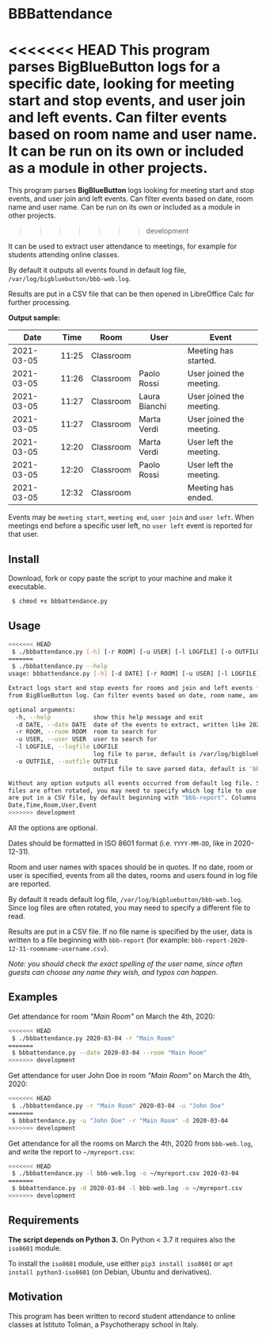 # BBBattendance

<<<<<<< HEAD
This program parses **BigBlueButton** logs for a specific date, looking for meeting start and stop events, and user join and left events. Can filter events based on room name and user name. It can be run on its own or included as a module in other projects.
=======
This program parses **BigBlueButton** logs looking for meeting start and stop events, and user join and left events. Can filter events based on date, room name and user name. Can be run on its own or included as a module in other projects.
>>>>>>> development

It can be used to extract user attendance to meetings, for example for students attending online classes.

By default it outputs all events found in default log file, `/var/log/bigbluebutton/bbb-web.log`.

Results are put in a CSV file that can be then opened in LibreOffice Calc for further processing.

**Output sample:**

| Date       | Time  | Room      | User          | Event                    |
|------------|-------|-----------|---------------|--------------------------|
| 2021-03-05 | 11:25 | Classroom |               | Meeting has started.     |
| 2021-03-05 | 11:26 | Classroom | Paolo Rossi   | User joined the meeting. |
| 2021-03-05 | 11:27 | Classroom | Laura Bianchi | User joined the meeting. |
| 2021-03-05 | 11:27 | Classroom | Marta Verdi   | User joined the meeting. |
| 2021-03-05 | 12:20 | Classroom | Marta Verdi   | User left the meeting.   |
| 2021-03-05 | 12:20 | Classroom | Paolo Rossi   | User left the meeting.   |
| 2021-03-05 | 12:32 | Classroom |               | Meeting has ended.       |

Events may be `meeting start`, `meeting end`, `user join` and `user left`.
When meetings end before a specific user left, no `user left` event is reported for that user.


## Install

Download, fork or copy paste the script to your machine and make it executable.

```bash
 $ chmod +x bbbattendance.py
```

## Usage

```bash
<<<<<<< HEAD
 $ ./bbbattendance.py [-h] [-r ROOM] [-u USER] [-l LOGFILE] [-o OUTFILE.CSV] [date]
=======
 $ ./bbbattendance.py --help
usage: bbbattendance.py [-h] [-d DATE] [-r ROOM] [-u USER] [-l LOGFILE] [-o OUTFILE]

Extract logs start and stop events for rooms and join and left events for users
from BigBlueButton log. Can filter events based on date, room name, and user name.

optional arguments:
  -h, --help            show this help message and exit
  -d DATE, --date DATE  date of the events to extract, written like 2021-04-13
  -r ROOM, --room ROOM  room to search for
  -u USER, --user USER  user to search for
  -l LOGFILE, --logfile LOGFILE
                        log file to parse, default is /var/log/bigbluebutton/bbb-web.log
  -o OUTFILE, --outfile OUTFILE
                        output file to save parsed data, default is 'bbb-report-...'

Without any option outputs all events occurred from default log file. Since log
files are often rotated, you may need to specify which log file to use. Results
are put in a CSV file, by default beginning with "bbb-report". Columns output:
Date,Time,Room,User,Event
>>>>>>> development
```

All the options are optional.

Dates should be formatted in ISO 8601 format (i.e. `YYYY-MM-DD`, like in 2020-12-31).

Room and user names with spaces should be in quotes. If no date, room or user is specified, events from all the dates, rooms and users found in log file are reported.

By default it reads default log file, `/var/log/bigbluebutton/bbb-web.log`. Since log files are often rotated, you may need to specify a different file to read.

Results are put in a CSV file. If no file name is specified by the user, data is written to a file beginning with `bbb-report` (for example: `bbb-report-2020-12-31-roomname-username.csv`).

*Note: you should check the exact spelling of the user name, since often guests can choose any name they wish, and typos can happen.*

## Examples

Get attendance for room *"Main Room"* on March the 4th, 2020:

```bash
<<<<<<< HEAD
 $ ./bbbattendance.py 2020-03-04 -r "Main Room"
=======
 $ bbbattendance.py --date 2020-03-04 --room "Main Room"
>>>>>>> development
```

Get attendance for user John Doe in room *"Main Room"* on March the 4th, 2020:

```bash
<<<<<<< HEAD
 $ ./bbbattendance.py -r "Main Room" 2020-03-04 -u "John Doe"
=======
 $ bbbattendance.py -u "John Doe" -r "Main Room" -d 2020-03-04
>>>>>>> development
```

Get attendance for all the rooms on March the 4th, 2020 from `bbb-web.log`, and write the report to `~/myreport.csv`:

```bash
<<<<<<< HEAD
 $ ./bbbattendance.py -l bbb-web.log -o ~/myreport.csv 2020-03-04
=======
 $ bbbattendance.py -d 2020-03-04 -l bbb-web.log -o ~/myreport.csv
>>>>>>> development
```


## Requirements

**The script depends on Python 3.** On Python < 3.7 it requires also the `iso8601` module.

To install the `iso8601` module, use either `pip3 install iso8601` or `apt install python3-iso8601` (on Debian, Ubuntu and derivatives).

## Motivation

This program has been written to record student attendance to online classes
at Istituto Tolman, a Psychotherapy school in Italy.
